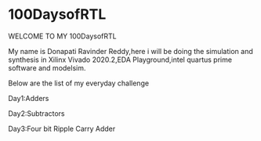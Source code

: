 # 100DaysofRTL
WELCOME TO MY 100DaysofRTL

My name is Donapati Ravinder Reddy,here i will be doing the simulation and synthesis in Xilinx Vivado 2020.2,EDA Playground,intel quartus prime software and modelsim.

Below are the list of my everyday challenge

Day1:Adders

Day2:Subtractors

Day3:Four bit Ripple Carry Adder
